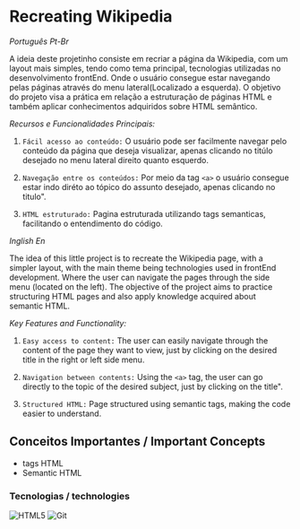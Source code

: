 # Recreating Wikipedia

_Português Pt-Br_

A ideia deste projetinho consiste em recriar a página da Wikipedia, com um layout mais simples, tendo como tema principal, tecnologias utilizadas no desenvolvimento frontEnd. Onde o usuário consegue estar navegando pelas páginas através do menu lateral(Localizado a esquerda). O objetivo do projeto visa a prática em relação a estruturação de páginas HTML e também aplicar conhecimentos adquiridos sobre HTML semântico.

*Recursos e Funcionalidades Principais:*

1. `Fácil acesso ao conteúdo:` O usuário pode ser facilmente navegar pelo conteúdo da página que deseja visualizar, apenas clicando no titúlo desejado no menu lateral direito quanto esquerdo.

2. `Navegação entre os conteúdos:` Por meio da tag `<a>` o usuário consegue estar indo diréto ao tópico do assunto desejado, apenas clicando no titulo".

3. `HTML estruturado:` Pagina estruturada utilizando tags semanticas, facilitando o entendimento do código.


_Inglish En_

The idea of ​​this little project is to recreate the Wikipedia page, with a simpler layout, with the main theme being technologies used in frontEnd development. Where the user can navigate the pages through the side menu (located on the left). The objective of the project aims to practice structuring HTML pages and also apply knowledge acquired about semantic HTML.

*Key Features and Functionality:*

1. `Easy access to content:` The user can easily navigate through the content of the page they want to view, just by clicking on the desired title in the right or left side menu.

2. `Navigation between contents:` Using the `<a>` tag, the user can go directly to the topic of the desired subject, just by clicking on the title".

3. `Structured HTML:` Page structured using semantic tags, making the code easier to understand.

## Conceitos Importantes / Important Concepts

- tags HTML
- Semantic HTML

### Tecnologias / technologies

![HTML5](https://img.shields.io/badge/HTML5-000?style=for-the-badge&logo=html5)
![Git](https://img.shields.io/badge/Git-000?style=for-the-badge&logo=git)